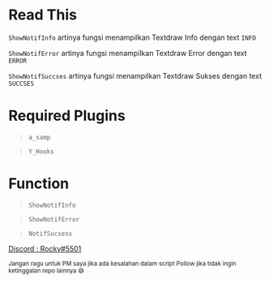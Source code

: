 # Read This
`ShowNotifInfo` artinya fungsi menampilkan Textdraw Info dengan text `INFO`

`ShowNotifError` artinya fungsi menampilkan Textdraw Error dengan text `ERROR`

`ShowNotifSuccses` artinya fungsi menampilkan Textdraw Sukses dengan text `SUCCSES`

# Required Plugins
> `a_samp`

> `Y_Hooks`

# Function
> `ShowNotifInfo`

> `ShowNotifError`

> `NotifSucsess`

[Discord : Rocky#5501]()

<sub>
Jangan ragu untuk PM saya jika ada kesalahan dalam script
</sub>

<sub>
Pollow jika tidak ingin ketinggalan repo lainnya 😅
</sub>
